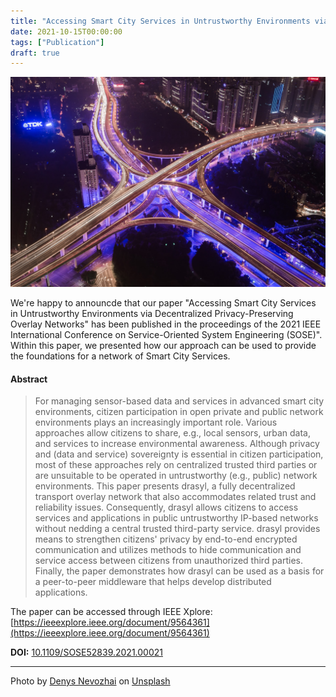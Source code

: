 ```yaml
---
title: "Accessing Smart City Services in Untrustworthy Environments via Decentralized Privacy-Preserving Overlay Networks"
date: 2021-10-15T00:00:00
tags: ["Publication"]
draft: true
---
```


![Cityscape and interchange](/img/denys-nevozhai-_QoAuZGAoPY-unsplash.jpg)

We're happy to announcde that our paper "Accessing Smart City Services in Untrustworthy Environments via Decentralized Privacy-Preserving Overlay Networks" has been published in the proceedings of the 2021 IEEE International Conference on Service-Oriented System Engineering (SOSE)".
Within this paper, we presented how our approach can be used to provide the foundations for a network of Smart City Services.
<!--more-->
#### Abstract

> For managing sensor-based data and services in advanced smart city environments, citizen participation in open private and public network environments plays an increasingly important role. Various approaches allow citizens to share, e.g., local sensors, urban data, and services to increase environmental awareness. Although privacy and (data and service) sovereignty is essential in citizen participation, most of these approaches rely on centralized trusted third parties or are unsuitable to be operated in untrustworthy (e.g., public) network environments. This paper presents drasyl, a fully decentralized transport overlay network that also accommodates related trust and reliability issues. Consequently, drasyl allows citizens to access services and applications in public untrustworthy IP-based networks without nedding a central trusted third-party service. drasyl provides means to strengthen citizens' privacy by end-to-end encrypted communication and utilizes methods to hide communication and service access between citizens from unauthorized third parties. Finally, the paper demonstrates how drasyl can be used as a basis for a peer-to-peer middleware that helps develop distributed applications.

The paper can be accessed through IEEE Xplore: [https://ieeexplore.ieee.org/document/9564361](https://ieeexplore.ieee.org/document/9564361)

<strong>DOI:</strong> <a href="https://doi.org/10.1109/SOSE52839.2021.00021">10.1109/SOSE52839.2021.00021</a>

---

Photo by [Denys Nevozhai](https://unsplash.com/@dnevozhai) on [Unsplash](https://unsplash.com/)